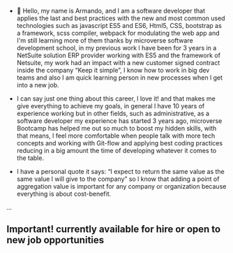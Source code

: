 - 👋 Hello, my name is Armando, and l am a software developer that applies the last and best practices with the new and most common used technologies such as javascript ES5 and ES6, Html5, CSS, bootstrap as a framework, scss compiler, webpack for modulating the web app and I'm still learning more of them thanks by microverse software development school, in my previous work l have been for 3 years in a NetSuite solution ERP provider working with ES5 and the framework of Netsuite, my work had an impact with a new customer signed contract inside the company “Keep it simple”, I know how to work in big dev teams and also I am quick learning person in new processes when l get into a new job.

- I can say just one thing about this career, l love it! and that makes me give everything to achieve my goals, in general l have 10 years of experience working but in other fields, such as administrative, as a software developer my experience has started 3 years ago, microverse Bootcamp has helped me out so much to boost my hidden skills, with that means, l feel more comfortable when people talk with more tech concepts and working with Git-flow and applying best coding practices reducing in a big amount the time of developing whatever it comes to the table.

- I have a personal quote it says: “I expect to return the same value as the same value l will give to the company” so l know that adding a point of aggregation value is important for any company or organization because everything is about cost-benefit. 

...

## Important! currently available for hire or open to new job opportunities

<!---
armandocomellas1/armandocomellas1 is a ✨ special ✨ repository because its `README.md` (this file) appears on your GitHub profile.
You can click the Preview link to take a look at your changes.
--->
